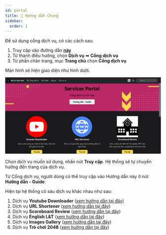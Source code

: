 ```yaml
---
id: portal
title: 📖 Hướng dẫn Chung
sidebar:
  order: 1
---
```


Để sử dụng cổng dịch vụ, có các cách sau:

1. Truy cập vào đường dẫn [**này**](https://portal.builetuananh.name.vn/services)
2. Từ thanh điều hướng, chọn **Dịch vụ** ➡ **Cổng dịch vụ**
3. Từ phần chân trang, mục **Trang chủ** chọn **Cổng dịch vụ**

Màn hình sẽ hiện giao diện như hình dưới.

![Service Portal](../../../assets/services/home.png)

Chọn dịch vụ muốn sử dụng, nhấn nút **Truy cập**. Hệ thống sẽ tự chuyển hướng đến trang của dịch vụ.

Từ Cổng dịch vụ, người dùng có thể truy cập vào Hướng dẫn này ở nút **Hướng dẫn - Guide**.

Hiện tại hệ thống có sáu dịch vụ khác nhau như sau:

1. Dịch vụ **Youtube Downloader** ([xem hướng dẫn tại đây](./youtube))
2. Dịch vụ **URL Shortener** ([xem hướng dẫn tại đây](./shortener))
3. Dịch vụ **Scoreboard Review** ([xem hướng dẫn tại đây](./scoreboard))
4. Dịch vụ **English L&T** ([xem hướng dẫn tại đây](./english))
5. Dịch vụ **Images Gallery** ([xem hướng dẫn tại đây](./gallery))
6. Dịch vụ **Trò chơi 2048** ([xem hướng dẫn tại đây](./games))
